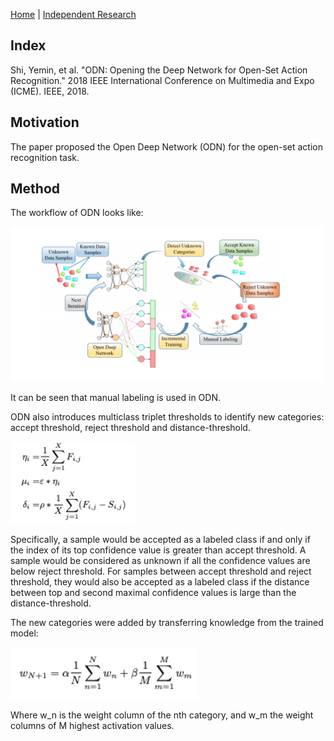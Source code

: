 [Home](https://clojia.github.io/) | [Independent Research](https://clojia.github.io/independent-research/) 

## Index
Shi, Yemin, et al. "ODN: Opening the Deep Network for Open-Set Action Recognition." 2018 IEEE International Conference on Multimedia and Expo (ICME). IEEE, 2018.

## Motivation
The paper proposed the Open Deep Network (ODN) for the open-set action recognition task.

## Method
The workflow of ODN looks like:

<img src="images/ODN.png" width="500"> 

It can be seen that manual labeling is used in ODN. 

ODN also introduces multiclass triplet thresholds to identify new categories: accept threshold, reject threshold and distance-threshold. 

<img src="images/ODN-threshold.png" width="200"> 

Specifically, a sample would be accepted as a labeled class if and only if the index of its top confidence value is greater than accept threshold. A sample would be considered as unknown if all the confidence values are below reject threshold. For samples between accept threshold and reject threshold, they would also be accepted as a labeled class if the distance between top and second maximal confidence values is large than the distance-threshold.

The new categories were added by transferring knowledge from the trained model:

<img src="images/ODN-loss.png" width="300"> 

Where w_n is the weight column of the nth category, and w_m the weight columns of M highest activation values.

